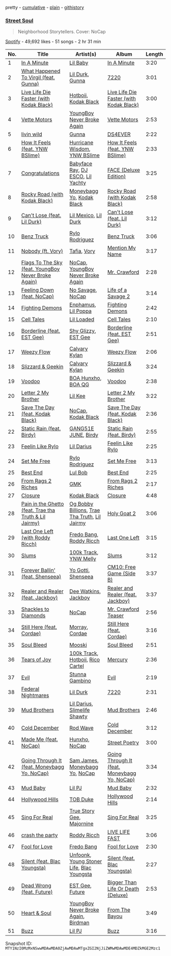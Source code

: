 pretty - [cumulative](/playlists/cumulative/37i9dQZF1DWTplaZ1W7ARf.md) - [plain](/playlists/plain/37i9dQZF1DWTplaZ1W7ARf) - [githistory](https://github.githistory.xyz/mackorone/spotify-playlist-archive/blob/main/playlists/plain/37i9dQZF1DWTplaZ1W7ARf)

### [Street Soul](https://open.spotify.com/playlist/37i9dQZF1DWTplaZ1W7ARf)

> Neighborhood Storytellers\. Cover: NoCap

[Spotify](https://open.spotify.com/user/spotify) - 49,692 likes - 51 songs - 2 hr 31 min

| No. | Title | Artist(s) | Album | Length |
|---|---|---|---|---|
| 1 | [In A Minute](https://open.spotify.com/track/3ihIZrJreMJPjQdNLrEXnP) | [Lil Baby](https://open.spotify.com/artist/5f7VJjfbwm532GiveGC0ZK) | [In A Minute](https://open.spotify.com/album/3PZTFPQhr0vHnYGwFUvQco) | 3:20 |
| 2 | [What Happened To Virgil \(feat\. Gunna\)](https://open.spotify.com/track/7ohROa13QK43JBRqfCmz4P) | [Lil Durk](https://open.spotify.com/artist/3hcs9uc56yIGFCSy9leWe7), [Gunna](https://open.spotify.com/artist/2hlmm7s2ICUX0LVIhVFlZQ) | [7220](https://open.spotify.com/album/0vRN2oePynCSTspdY9NDsM) | 3:01 |
| 3 | [Live Life Die Faster \(with Kodak Black\)](https://open.spotify.com/track/79TJ0JoYhZYJLEozMVrT0T) | [Hotboii](https://open.spotify.com/artist/220xv2aB3dsGxaJI1gGs7l), [Kodak Black](https://open.spotify.com/artist/46SHBwWsqBkxI7EeeBEQG7) | [Live Life Die Faster \(with Kodak Black\)](https://open.spotify.com/album/2iAZ2v69xjK5mz9ndKywVr) | 3:00 |
| 4 | [Vette Motors](https://open.spotify.com/track/02Cj2MSlERvamTj5A7Zi0P) | [YoungBoy Never Broke Again](https://open.spotify.com/artist/7wlFDEWiM5OoIAt8RSli8b) | [Vette Motors](https://open.spotify.com/album/4fbvMPy3XjJZieGyRokQop) | 2:53 |
| 5 | [livin wild](https://open.spotify.com/track/2Ep9xSNftebXZkSQp1yM25) | [Gunna](https://open.spotify.com/artist/2hlmm7s2ICUX0LVIhVFlZQ) | [DS4EVER](https://open.spotify.com/album/4oxmme6i4mypSt2DDzPTsW) | 2:22 |
| 6 | [How It Feels \(feat\. YNW BSlime\)](https://open.spotify.com/track/1kTUHCB8NPqAPSnI5D1YIG) | [Hurricane Wisdom](https://open.spotify.com/artist/4PooHx6BstbetDtBMrLyV7), [YNW BSlime](https://open.spotify.com/artist/2KCRLxlHd2OgZG6YAOAcSu) | [How It Feels \(feat\. YNW BSlime\)](https://open.spotify.com/album/28Fjbqnkqv9LmOGLehRIVT) | 2:33 |
| 7 | [Congratulations](https://open.spotify.com/track/1UWwGCTP14FDO3N1B7EUQ7) | [Babyface Ray](https://open.spotify.com/artist/3zZ88AwlTwfCJkowsFCvLA), [DJ ESCO](https://open.spotify.com/artist/2J0JN7EFN10G1Tty6hX0AN), [Lil Yachty](https://open.spotify.com/artist/6icQOAFXDZKsumw3YXyusw) | [FACE \(Deluxe Edition\)](https://open.spotify.com/album/4GZSso90oXNVv0OdzXGjth) | 3:25 |
| 8 | [Rocky Road \(with Kodak Black\)](https://open.spotify.com/track/7quesdAv9sxXO0oUOApmIo) | [Moneybagg Yo](https://open.spotify.com/artist/3tJoFztHeIJkJWMrx0td2f), [Kodak Black](https://open.spotify.com/artist/46SHBwWsqBkxI7EeeBEQG7) | [Rocky Road \(with Kodak Black\)](https://open.spotify.com/album/4K2dNqc9VgacrNtJ8pOWer) | 2:58 |
| 9 | [Can't Lose \(feat\. Lil Durk\)](https://open.spotify.com/track/2oX9VjMLgO8hYMZ3Mh4J8o) | [Lil Mexico](https://open.spotify.com/artist/5HL0VTY0iLTz0RcoeI4cmY), [Lil Durk](https://open.spotify.com/artist/3hcs9uc56yIGFCSy9leWe7) | [Can't Lose \(feat\. Lil Durk\)](https://open.spotify.com/album/6IlNeUhzVDjbwrMPfjqkyx) | 3:12 |
| 10 | [Benz Truck](https://open.spotify.com/track/1hiyJ4CYoH3Cve19V7ZYoa) | [Rylo Rodriguez](https://open.spotify.com/artist/0gg11prPP6OqtUvBcKnPpq) | [Benz Truck](https://open.spotify.com/album/4U6veERIAILg0hKBck8R2x) | 3:06 |
| 11 | [Nobody \(ft\. Vory\)](https://open.spotify.com/track/4XJwoV192ks89Tdd6VCpCu) | [Tafia](https://open.spotify.com/artist/75s3jBhtUyWmQLLqzhIub4), [Vory](https://open.spotify.com/artist/0GeeIVcvGA8GSlWsoY1dkG) | [Mention My Name](https://open.spotify.com/album/2yepLQw2fOxkEMfU3gbsWB) | 3:17 |
| 12 | [Flags To The Sky \(feat\. YoungBoy Never Broke Again\)](https://open.spotify.com/track/34nGTjKinQV46a8C8T2HfY) | [NoCap](https://open.spotify.com/artist/4PNHuWkk4ee6R8WEhFVPf5), [YoungBoy Never Broke Again](https://open.spotify.com/artist/7wlFDEWiM5OoIAt8RSli8b) | [Mr\. Crawford](https://open.spotify.com/album/5WU6kn9F7wbvFKXhUKZke7) | 2:28 |
| 13 | [Feeling Down \(feat\. NoCap\)](https://open.spotify.com/track/4BKN3EPTN0HVte4s59dj68) | [No Savage](https://open.spotify.com/artist/0yMuWrw3m4KacxLCpFQW9w), [NoCap](https://open.spotify.com/artist/4PNHuWkk4ee6R8WEhFVPf5) | [Life of a Savage 2](https://open.spotify.com/album/6r3kyA8HungIaSRs7CVtqW) | 3:14 |
| 14 | [Fighting Demons](https://open.spotify.com/track/71QsPXEpe7UijIeaJJpDox) | [Enphamus](https://open.spotify.com/artist/1YuG9W2X7E1yLwM0qDeGUb), [Lil Poppa](https://open.spotify.com/artist/2hq1yEIcPd7KMLmU6h77Cg) | [Fighting Demons](https://open.spotify.com/album/6MD7sPfMj3TCYXtRai3lew) | 2:42 |
| 15 | [Cell Tales](https://open.spotify.com/track/3DhYADlDxFqDcxbnPDHYud) | [Lil Loaded](https://open.spotify.com/artist/7scapvSjZLSm0fBgqGM0Mn) | [Cell Tales](https://open.spotify.com/album/1E3AT2xwudhRQSFCv70XMk) | 2:10 |
| 16 | [Borderline \(feat\. EST Gee\)](https://open.spotify.com/track/5kJfSYnaiX9b1wmihtUmXd) | [Shy Glizzy](https://open.spotify.com/artist/1DvtabXAjfrMihPP6JQdHs), [EST Gee](https://open.spotify.com/artist/4FlG0V0jhLO4qGpayFOphj) | [Borderline \(feat\. EST Gee\)](https://open.spotify.com/album/2c4JlbWPGumE5MX3soWKzD) | 2:51 |
| 17 | [Weezy Flow](https://open.spotify.com/track/6Y6EWbUjuiu3lmLuuoO4S7) | [Calvary Kylan](https://open.spotify.com/artist/3GJruOCHZYChqnOxMcGipy) | [Weezy Flow](https://open.spotify.com/album/2vpuYJsioxbxygRyxo4WhC) | 2:06 |
| 18 | [Slizzard & Geekin](https://open.spotify.com/track/7IKzgb2jU2PB5MCxNt9OxA) | [Calvary Kylan](https://open.spotify.com/artist/3GJruOCHZYChqnOxMcGipy) | [Slizzard & Geekin](https://open.spotify.com/album/4akuE86sMxCbYwvSwlfaM5) | 3:24 |
| 19 | [Voodoo](https://open.spotify.com/track/7k57GqXkbiHWEzZ1FwVGv7) | [BOA Hunxho](https://open.spotify.com/artist/2F3LBiE1vrZao4CoBEkKG6), [BOA QG](https://open.spotify.com/artist/1urzwf2o9FcFCgcmkPgcgZ) | [Voodoo](https://open.spotify.com/album/6SnySp714y6v8OLHZQeoVX) | 2:38 |
| 20 | [Letter 2 My Brother](https://open.spotify.com/track/5QIT3l4ZyXIUn9fe0hYfr3) | [Lil Kee](https://open.spotify.com/artist/21UqznWenhsInMOKxpVPBd) | [Letter 2 My Brother](https://open.spotify.com/album/4IhixF00YHMV3nPGVdFzMS) | 3:22 |
| 21 | [Save The Day \(feat\. Kodak Black\)](https://open.spotify.com/track/6PEpJzJHOb0tb0XzzeFYgp) | [NoCap](https://open.spotify.com/artist/4PNHuWkk4ee6R8WEhFVPf5), [Kodak Black](https://open.spotify.com/artist/46SHBwWsqBkxI7EeeBEQG7) | [Save The Day \(feat\. Kodak Black\)](https://open.spotify.com/album/4z5D4nPO3ndg4mMNRljux3) | 2:36 |
| 22 | [Static Rain \(feat\. Birdy\)](https://open.spotify.com/track/0IJjdH8S6f1hcctRtXKaUZ) | [GANG51E JUNE](https://open.spotify.com/artist/5WPIT3gvl0GWGIMFBkFvUe), [Birdy](https://open.spotify.com/artist/2WX2uTcsvV5OnS0inACecP) | [Static Rain \(feat\. Birdy\)](https://open.spotify.com/album/21j9EyGoFPhmq5sYrajjLT) | 2:55 |
| 23 | [Feelin Like Rylo](https://open.spotify.com/track/5bHXahWwP3DHKcXAcgIS2d) | [Lil Darius](https://open.spotify.com/artist/2QFzplw4w06o3HuBhjrPnn) | [Feelin Like Rylo](https://open.spotify.com/album/6SnxOflet3jdrMvcmbhNKl) | 2:25 |
| 24 | [Set Me Free](https://open.spotify.com/track/6aW8tSerBes6ozQQHLMhCC) | [Rylo Rodriguez](https://open.spotify.com/artist/0gg11prPP6OqtUvBcKnPpq) | [Set Me Free](https://open.spotify.com/album/5SYCXuXbwIYJXzfY8wMdBx) | 3:13 |
| 25 | [Best End](https://open.spotify.com/track/2y7qBvh9NqMRdQrLICIsiC) | [Lul Bob](https://open.spotify.com/artist/6GJeLBoNe1m9Yk1dEAUgJj) | [Best End](https://open.spotify.com/album/2QLjvhGJ9p8ZspwhhOYj8v) | 2:25 |
| 26 | [From Rags 2 Riches](https://open.spotify.com/track/4MsSQKCg2TVyvszBu3BbYq) | [GMK](https://open.spotify.com/artist/45n8IV3vVbqD8xm8aVtfUj) | [From Rags 2 Riches](https://open.spotify.com/album/1NK6GHI9PEVb50IrTdEx7P) | 2:17 |
| 27 | [Closure](https://open.spotify.com/track/0X5lj4BaAPT5TZPp9Qd5DB) | [Kodak Black](https://open.spotify.com/artist/46SHBwWsqBkxI7EeeBEQG7) | [Closure](https://open.spotify.com/album/407bge0e0JWWnqqf1bMPjd) | 4:48 |
| 28 | [Pain in the Ghetto \(feat\. Trae tha Truth & Lil Jairmy\)](https://open.spotify.com/track/5v2ArrX27i9VmZNvPRlI49) | [Og Bobby Billions](https://open.spotify.com/artist/6bS1ddLkqrK5Jl6GyKK4j2), [Trae Tha Truth](https://open.spotify.com/artist/49vCIUW46QY3L5vo1xVFoy), [Lil Jairmy](https://open.spotify.com/artist/2MqvNhgPzUzBXERkh00GDY) | [Holy Goat 2](https://open.spotify.com/album/5wDguEom5rr6ZV51Ap5yQR) | 3:06 |
| 29 | [Last One Left \(with Roddy Ricch\)](https://open.spotify.com/track/1NYJ8olXaPcCp45wfKfUun) | [Fredo Bang](https://open.spotify.com/artist/4yTmEo2clwWq2jwelvqgVv), [Roddy Ricch](https://open.spotify.com/artist/757aE44tKEUQEqRuT6GnEB) | [Last One Left](https://open.spotify.com/album/136JKS8joUGUiReq11D03P) | 3:15 |
| 30 | [Slums](https://open.spotify.com/track/71gCSQlGoGC2N9BOGAjbk5) | [100k Track](https://open.spotify.com/artist/1egKFNqREi1l3EsTwRrvVR), [YNW Melly](https://open.spotify.com/artist/1cNDP5yjU5vjeR8qMf4grg) | [Slums](https://open.spotify.com/album/4p498ruZiGZNe5q1AzNpP3) | 3:12 |
| 31 | [Forever Ballin' \(feat\. Shenseea\)](https://open.spotify.com/track/4FA9xmJIHU00p0ajkniuW0) | [Yo Gotti](https://open.spotify.com/artist/6Ha4aES39QiVjR0L2lwuwq), [Shenseea](https://open.spotify.com/artist/1OFOShsIbhy1l5x73yuVyB) | [CM10: Free Game \(Side B\)](https://open.spotify.com/album/4x3Rld7KvaO5HH8dJN8eDU) | 3:37 |
| 32 | [Realer and Realer \(feat\. Jackboy\)](https://open.spotify.com/track/6o6bAX7PmgPsEgaxzTndrP) | [Dee Watkins](https://open.spotify.com/artist/5cNn5kF2qKIOtBQJ2z4FM3), [Jackboy](https://open.spotify.com/artist/2S2mt1DiA4QKdKvtqwxrbB) | [Realer and Realer \(feat\. Jackboy\)](https://open.spotify.com/album/6Gca3Qwq656lFFcFaomaTg) | 3:37 |
| 33 | [Shackles to Diamonds](https://open.spotify.com/track/5e3gWKvlWtGLy5wh7tg1KY) | [NoCap](https://open.spotify.com/artist/4PNHuWkk4ee6R8WEhFVPf5) | [Mr\. Crawford Teaser](https://open.spotify.com/album/01aYWhU8KqQKOEKAzFrUOm) | 2:56 |
| 34 | [Still Here \(feat\. Cordae\)](https://open.spotify.com/track/1WmOlcya9zgYB714iujmVb) | [Morray](https://open.spotify.com/artist/44vREmJC0OlVZjZaGLqVEd), [Cordae](https://open.spotify.com/artist/0huGjMyP507tBCARyzSkrv) | [Still Here \(feat\. Cordae\)](https://open.spotify.com/album/0zeQClmSZ283w0KoFrB14b) | 3:16 |
| 35 | [Soul Bleed](https://open.spotify.com/track/4jHz6x0LTLdRsAnWWlVx5w) | [Mooski](https://open.spotify.com/artist/4NqH3V7GS0Igs1VyGMXEi8) | [Soul Bleed](https://open.spotify.com/album/74S4OzUeGxO911OCx638cM) | 2:51 |
| 36 | [Tears of Joy](https://open.spotify.com/track/1BXcEvLfGf6AaoBeKkdG5h) | [100k Track](https://open.spotify.com/artist/1egKFNqREi1l3EsTwRrvVR), [Hotboii](https://open.spotify.com/artist/220xv2aB3dsGxaJI1gGs7l), [Rico Cartel](https://open.spotify.com/artist/0bgsCSm12Glnini09HIgnD) | [Mercury](https://open.spotify.com/album/2b0g5tSZMy56jobDxTEWdk) | 2:36 |
| 37 | [Evil](https://open.spotify.com/track/5zG5U3PGRdzzGcpUKP3W1J) | [Stunna Gambino](https://open.spotify.com/artist/15ZjD8Gus20Miqw3fdOaXX) | [Evil](https://open.spotify.com/album/5X8WNJ9F7SmfCXjC19I2e0) | 2:19 |
| 38 | [Federal Nightmares](https://open.spotify.com/track/4W730PJT4aw79pZ9D8BLhl) | [Lil Durk](https://open.spotify.com/artist/3hcs9uc56yIGFCSy9leWe7) | [7220](https://open.spotify.com/album/0vRN2oePynCSTspdY9NDsM) | 2:31 |
| 39 | [Mud Brothers](https://open.spotify.com/track/1E6xPYt9FyvkMnDeyVHLby) | [Lil Darius](https://open.spotify.com/artist/2QFzplw4w06o3HuBhjrPnn), [Slimelife Shawty](https://open.spotify.com/artist/09XX4vGibhdivyKlxP8MRf) | [Mud Brothers](https://open.spotify.com/album/42uCYsRhcqIsEmL3anu3FH) | 2:46 |
| 40 | [Cold December](https://open.spotify.com/track/6UAy9xYeTWjZB7h05p83e9) | [Rod Wave](https://open.spotify.com/artist/45TgXXqMDdF8BkjA83OM7z) | [Cold December](https://open.spotify.com/album/6PHg4EsRdFC1eG24NJPk2K) | 3:12 |
| 41 | [Made Me \(feat\. NoCap\)](https://open.spotify.com/track/3Vgihc6vWAzDroeW43oB6O) | [Hunxho](https://open.spotify.com/artist/508weSx4HBumrGggFmc7br), [NoCap](https://open.spotify.com/artist/4PNHuWkk4ee6R8WEhFVPf5) | [Street Poetry](https://open.spotify.com/album/424KidkXx9YRSRIEqJwQzy) | 3:00 |
| 42 | [Going Through It \(feat\. Moneybagg Yo, NoCap\)](https://open.spotify.com/track/08og296rmaUkk6oBZEV122) | [Sam James](https://open.spotify.com/artist/22PU1TSXSiqGGk4mSVMxYj), [Moneybagg Yo](https://open.spotify.com/artist/3tJoFztHeIJkJWMrx0td2f), [NoCap](https://open.spotify.com/artist/4PNHuWkk4ee6R8WEhFVPf5) | [Going Through It \(feat\. Moneybagg Yo, NoCap\)](https://open.spotify.com/album/5fgm8Tpils0nMIzXanzYJv) | 3:34 |
| 43 | [Mud Baby](https://open.spotify.com/track/4r2zX0usg7evmM4lzxiiY4) | [Lil PJ](https://open.spotify.com/artist/4hQ6HwJgCPtkWpPEFZmaHv) | [Mud Baby](https://open.spotify.com/album/4LxpOCez3cFyGXLqJKDiYv) | 2:32 |
| 44 | [Hollywood Hills](https://open.spotify.com/track/1UpELy8EIVtIJnvg5rmd5x) | [TOB Duke](https://open.spotify.com/artist/0swrkotfXHdeJNfkELoFkS) | [Hollywood Hills](https://open.spotify.com/album/4ewwU60N1DslkeRHV4hRBB) | 2:14 |
| 45 | [Sing For Real](https://open.spotify.com/track/5ezqQbvb0Pj1yVbVJWBLyn) | [True Story Gee](https://open.spotify.com/artist/6fMLt27jSiBVuciQOYZGwm), [Majornine](https://open.spotify.com/artist/2Hkr2U742ustoFcSW378ZE) | [Sing For Real](https://open.spotify.com/album/5dpIM6j42GJiZctZmHcZ8T) | 3:25 |
| 46 | [crash the party](https://open.spotify.com/track/0WtWtk7D05LELKQk0q8FMC) | [Roddy Ricch](https://open.spotify.com/artist/757aE44tKEUQEqRuT6GnEB) | [LIVE LIFE FAST](https://open.spotify.com/album/1eVrpJbHRLBbioB9sb5b94) | 3:06 |
| 47 | [Fool for Love](https://open.spotify.com/track/2fKgq4eJuQcXuzGDjFm5Vw) | [Fredo Bang](https://open.spotify.com/artist/4yTmEo2clwWq2jwelvqgVv) | [Fool for Love](https://open.spotify.com/album/6MCNOxtviWOQ5JjJ8KBGqx) | 2:30 |
| 48 | [Silent \(feat\. Blac Youngsta\)](https://open.spotify.com/track/5A8KtfonuRHv6EHr5Ofekq) | [Unfoonk](https://open.spotify.com/artist/2f6hqWBFjqS1EUHMS1JOFB), [Young Stoner Life](https://open.spotify.com/artist/1xr2G8Hlx4QWmT9HaUbmoO), [Blac Youngsta](https://open.spotify.com/artist/41klVmDluQZmGGqoidNfbe) | [Silent \(feat\. Blac Youngsta\)](https://open.spotify.com/album/2GyvzytHS3KJ3E9HZmtViD) | 2:27 |
| 49 | [Dead Wrong \(feat\. Future\)](https://open.spotify.com/track/42qt8hsy7l4UR5CsO5ZLfL) | [EST Gee](https://open.spotify.com/artist/4FlG0V0jhLO4qGpayFOphj), [Future](https://open.spotify.com/artist/1RyvyyTE3xzB2ZywiAwp0i) | [Bigger Than Life Or Death \(Deluxe\)](https://open.spotify.com/album/5TJ8D5dMvMYla06T6hTAvA) | 2:53 |
| 50 | [Heart & Soul](https://open.spotify.com/track/0PFgeiQORt3eqq5OX7BxCc) | [YoungBoy Never Broke Again](https://open.spotify.com/artist/7wlFDEWiM5OoIAt8RSli8b), [Birdman](https://open.spotify.com/artist/35sCXuy5gN6Or69rZ9vqBs) | [From The Bayou](https://open.spotify.com/album/2oyN9nzl627l8ZeovPo46F) | 3:49 |
| 51 | [Buzz](https://open.spotify.com/track/0V3mdaIPmadVbYujq3nfSd) | [Lil PJ](https://open.spotify.com/artist/4hQ6HwJgCPtkWpPEFZmaHv) | [Buzz](https://open.spotify.com/album/4PG7NHDf5vmrTtkUXkqJrh) | 3:16 |

Snapshot ID: `MTY1NzI0MzMxNSwwMDAwMDA0ZjAwMDAwMTgxZGI2NjJiZWMwMDAwMDE4MDZkMGE2Mzc1`
